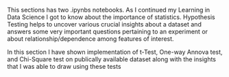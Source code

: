 This sections has two .ipynbs notebooks. As I continued my Learning in Data Science I got to know about the importance of statistics. Hypothesis Testing helps to uncover various crucial insights about a dataset and answers some very important questions pertaining to an experiment or about relationship/dependence among features of interest.

In this section I have shown implementation of t-Test, One-way Annova test, and Chi-Square test on publically available dataset along with the insights that I was able to draw using these tests
